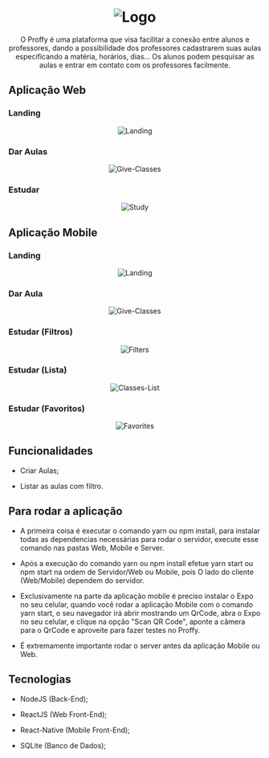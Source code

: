 <h1 align="center">
    <img alt="Logo" title="Logo" src="web/src/assets/images/logo.svg">
</h1>

<p align="center"> 
  O Proffy é uma plataforma que visa facilitar a conexão entre alunos e professores,
  dando a possibilidade dos professores cadastrarem suas aulas especificando a matéria,
  horários, dias... Os alunos podem pesquisar as aulas e entrar em contato com os professores
  facilmente. 
</p>

## Aplicação Web

### Landing 

<p align="center">
    <img alt="Landing" title="Landing" src="img/Web/Landing.PNG">
</p>

### Dar Aulas 

<p align="center">
    <img alt="Give-Classes" title="Give-Classes" src="img/Web/Give-Classes.PNG">
</p>

### Estudar 

<p align="center">
    <img alt="Study" title="Study" src="img/Web/Study.PNG">
</p>

## Aplicação Mobile

### Landing 

<p align="center">
    <img alt="Landing" title="Landing" src="img/Mobile/Landing.jpg">
</p> 

### Dar Aula
<p align="center">
    <img alt="Give-Classes" title="Give-Classes" src="img/Mobile/Give-Classes.jpg">
</p>

### Estudar (Filtros)
<p align="center">
    <img alt="Filters" title="Filters" src="img/Mobile/Filtes.jpg">
</p>

### Estudar (Lista)
<p align="center">
    <img alt="Classes-List" title="Classes-List" src="img/Mobile/Classes-List.jpg">
</p>

### Estudar (Favoritos)
<p align="center">
    <img alt="Favorites" title="Favorites" src="img/Mobile/Favorites.jpg">
</p>

## Funcionalidades

* Criar Aulas;

* Listar as aulas com filtro.

## Para rodar a aplicação

  * A primeira coisa é executar o comando yarn ou npm install,
  para instalar todas as dependencias necessárias para rodar o
  servidor, execute esse comando nas pastas Web, Mobile e Server.

  * Após a execução do comando yarn ou npm install efetue yarn start
  ou npm start na ordem de Servidor/Web ou Mobile, pois O lado do cliente
  (Web/Mobile) dependem do servidor.

  * Exclusivamente na parte da aplicação mobile é preciso instalar o Expo 
  no seu celular, quando você rodar a aplicação Mobile com o comando yarn
  start, o seu navegador irá abrir mostrando um QrCode, abra o Expo no seu
  celular, e clique na opção "Scan QR Code", aponte a câmera para o QrCode
  e aproveite para fazer testes no Proffy. 

  * É extremamente importante rodar o server antes da aplicação Mobile ou Web. 

## Tecnologias

  * NodeJS (Back-End);

  * ReactJS (Web Front-End);

  * React-Native (Mobile Front-End);

  * SQLite (Banco de Dados);



